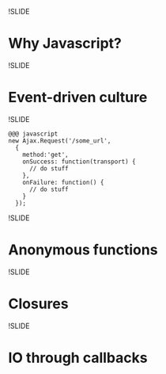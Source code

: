 !SLIDE

# Why Javascript?

!SLIDE

# Event-driven culture

!SLIDE

	@@@ javascript
	new Ajax.Request('/some_url',
	  {
	    method:'get',
	    onSuccess: function(transport) {
	      // do stuff
	    },
	    onFailure: function() {
		  // do stuff
		}
	  });

!SLIDE

# Anonymous functions

!SLIDE

# Closures

!SLIDE

# IO through callbacks

